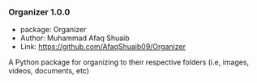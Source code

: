 ### Organizer 1.0.0
 * package:     Organizer
 * Author:     Muhammad Afaq Shuaib
 * Link:       https://github.com/AfaqShuaib09/Organizer
 

A Python package for organizing to their respective folders (i.e, images, videos, documents, etc)